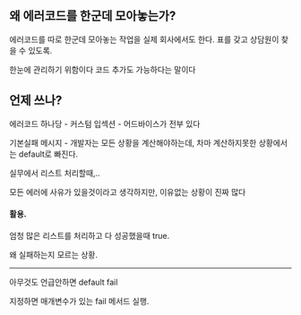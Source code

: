 
## 왜 에러코드를 한군데 모아놓는가?

에러코드를 따로 한군데 모아놓는 작업을 실제 회사에서도 한다.
표를 갖고 상담원이 찾을 수 있도록.

한눈에 관리하기 위함이다
코드 추가도 가능하다는 말이다



## 언제 쓰나?

에러코드 하나당 - 커스텀 입섹션 - 어드바이스가 전부 있다

기본실패 메시지 - 개발자는 모든 상황을 계산해야하는데, 차마 계산하지못한 상황에서는 default로 빠진다. 

실무에서 리스트 처리할때,..

모든 에러에 사유가 있을것이라고 생각하지만, 이유없는 상황이 진짜 많다


#### 활용.

엄청 많은 리스트를 처리하고 다 성공했을때 true.

왜 실패하는지 모르는 상황. 




---

아무것도 언급안하면 default fail

지정하면 매개변수가 있는 fail 메서드 실행.